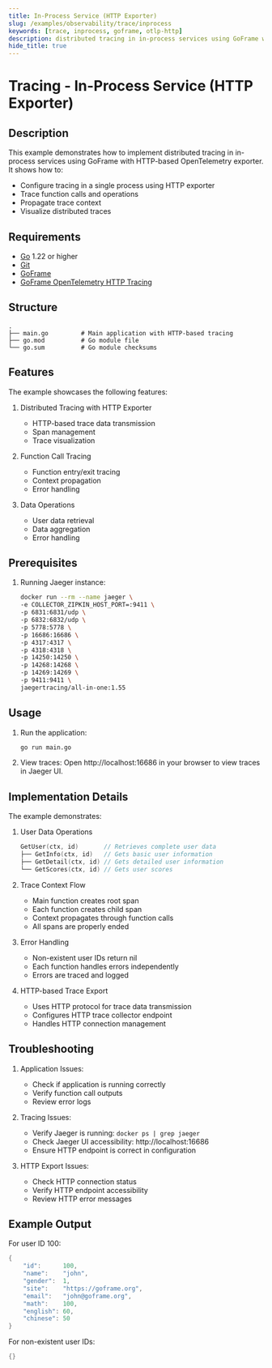 ```yaml
---
title: In-Process Service (HTTP Exporter)
slug: /examples/observability/trace/inprocess
keywords: [trace, inprocess, goframe, otlp-http]
description: distributed tracing in in-process services using GoFrame with HTTP-based OpenTelemetry exporter
hide_title: true
---
```


# Tracing - In-Process Service (HTTP Exporter)

## Description

This example demonstrates how to implement distributed tracing in in-process services using GoFrame with HTTP-based OpenTelemetry exporter. It shows how to:
- Configure tracing in a single process using HTTP exporter
- Trace function calls and operations
- Propagate trace context
- Visualize distributed traces

## Requirements

- [Go](https://golang.org/dl/) 1.22 or higher
- [Git](https://git-scm.com/downloads)
- [GoFrame](https://goframe.org)
- [GoFrame OpenTelemetry HTTP Tracing](https://github.com/gogf/gf/tree/master/contrib/trace/otlphttp)

## Structure

```
.
├── main.go         # Main application with HTTP-based tracing
├── go.mod          # Go module file
└── go.sum          # Go module checksums
```

## Features

The example showcases the following features:
1. Distributed Tracing with HTTP Exporter
   - HTTP-based trace data transmission
   - Span management
   - Trace visualization

2. Function Call Tracing
   - Function entry/exit tracing
   - Context propagation
   - Error handling

3. Data Operations
   - User data retrieval
   - Data aggregation
   - Error handling

## Prerequisites

1. Running Jaeger instance:
   ```bash
   docker run --rm --name jaeger \
   -e COLLECTOR_ZIPKIN_HOST_PORT=:9411 \
   -p 6831:6831/udp \
   -p 6832:6832/udp \
   -p 5778:5778 \
   -p 16686:16686 \
   -p 4317:4317 \
   -p 4318:4318 \
   -p 14250:14250 \
   -p 14268:14268 \
   -p 14269:14269 \
   -p 9411:9411 \
   jaegertracing/all-in-one:1.55
   ```

## Usage

1. Run the application:
   ```bash
   go run main.go
   ```

2. View traces:
   Open http://localhost:16686 in your browser to view traces in Jaeger UI.

## Implementation Details

The example demonstrates:

1. User Data Operations
   ```go
   GetUser(ctx, id)       // Retrieves complete user data
   ├── GetInfo(ctx, id)   // Gets basic user information
   ├── GetDetail(ctx, id) // Gets detailed user information
   └── GetScores(ctx, id) // Gets user scores
   ```

2. Trace Context Flow
   - Main function creates root span
   - Each function creates child span
   - Context propagates through function calls
   - All spans are properly ended

3. Error Handling
   - Non-existent user IDs return nil
   - Each function handles errors independently
   - Errors are traced and logged

4. HTTP-based Trace Export
   - Uses HTTP protocol for trace data transmission
   - Configures HTTP trace collector endpoint
   - Handles HTTP connection management

## Troubleshooting

1. Application Issues:
   - Check if application is running correctly
   - Verify function call outputs
   - Review error logs

2. Tracing Issues:
   - Verify Jaeger is running: `docker ps | grep jaeger`
   - Check Jaeger UI accessibility: http://localhost:16686
   - Ensure HTTP endpoint is correct in configuration

3. HTTP Export Issues:
   - Check HTTP connection status
   - Verify HTTP endpoint accessibility
   - Review HTTP error messages

## Example Output

For user ID 100:
```go
{
    "id":      100,
    "name":    "john",
    "gender":  1,
    "site":    "https://goframe.org",
    "email":   "john@goframe.org",
    "math":    100,
    "english": 60,
    "chinese": 50
}
```

For non-existent user IDs:
```go
{}
